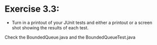 # Exercise 3.3:

* Turn in a printout of your JUnit tests and either a printout or a screen shot showing the  results of each test.

Check the BoundedQueue.java and the BoundedQueueTest.java

